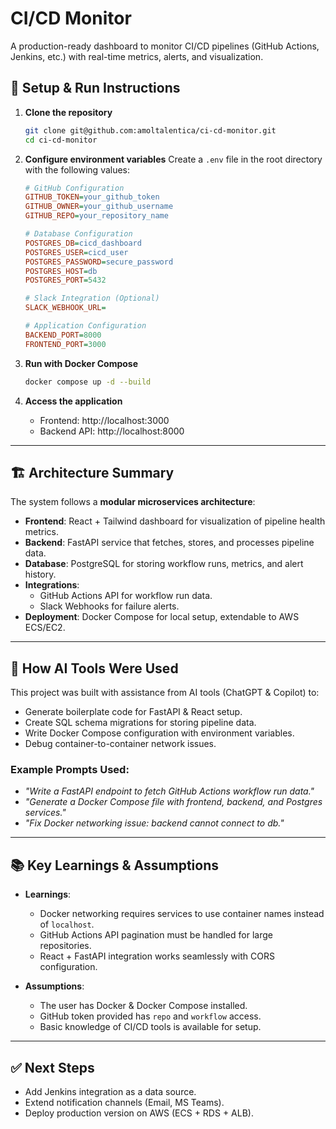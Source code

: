 # CI/CD Monitor

A production-ready dashboard to monitor CI/CD pipelines (GitHub Actions, Jenkins, etc.) with real-time metrics, alerts, and visualization.

## 🚀 Setup & Run Instructions

1. **Clone the repository**
   ```bash
   git clone git@github.com:amoltalentica/ci-cd-monitor.git
   cd ci-cd-monitor
   ```

2. **Configure environment variables**
   Create a `.env` file in the root directory with the following values:
   ```ini
   # GitHub Configuration
   GITHUB_TOKEN=your_github_token
   GITHUB_OWNER=your_github_username
   GITHUB_REPO=your_repository_name

   # Database Configuration
   POSTGRES_DB=cicd_dashboard
   POSTGRES_USER=cicd_user
   POSTGRES_PASSWORD=secure_password
   POSTGRES_HOST=db
   POSTGRES_PORT=5432

   # Slack Integration (Optional)
   SLACK_WEBHOOK_URL=

   # Application Configuration
   BACKEND_PORT=8000
   FRONTEND_PORT=3000
   ```

3. **Run with Docker Compose**
   ```bash
   docker compose up -d --build
   ```

4. **Access the application**
   - Frontend: http://localhost:3000
   - Backend API: http://localhost:8000

---

## 🏗 Architecture Summary

The system follows a **modular microservices architecture**:

- **Frontend**: React + Tailwind dashboard for visualization of pipeline health metrics.
- **Backend**: FastAPI service that fetches, stores, and processes pipeline data.
- **Database**: PostgreSQL for storing workflow runs, metrics, and alert history.
- **Integrations**:
  - GitHub Actions API for workflow run data.
  - Slack Webhooks for failure alerts.
- **Deployment**: Docker Compose for local setup, extendable to AWS ECS/EC2.

---

## 🤖 How AI Tools Were Used

This project was built with assistance from AI tools (ChatGPT & Copilot) to:
- Generate boilerplate code for FastAPI & React setup.
- Create SQL schema migrations for storing pipeline data.
- Write Docker Compose configuration with environment variables.
- Debug container-to-container network issues.

### Example Prompts Used:
- *"Write a FastAPI endpoint to fetch GitHub Actions workflow run data."*
- *"Generate a Docker Compose file with frontend, backend, and Postgres services."*
- *"Fix Docker networking issue: backend cannot connect to db."*

---

## 📚 Key Learnings & Assumptions

- **Learnings**:
  - Docker networking requires services to use container names instead of `localhost`.
  - GitHub Actions API pagination must be handled for large repositories.
  - React + FastAPI integration works seamlessly with CORS configuration.

- **Assumptions**:
  - The user has Docker & Docker Compose installed.
  - GitHub token provided has `repo` and `workflow` access.
  - Basic knowledge of CI/CD tools is available for setup.

---

## ✅ Next Steps

- Add Jenkins integration as a data source.
- Extend notification channels (Email, MS Teams).
- Deploy production version on AWS (ECS + RDS + ALB).
